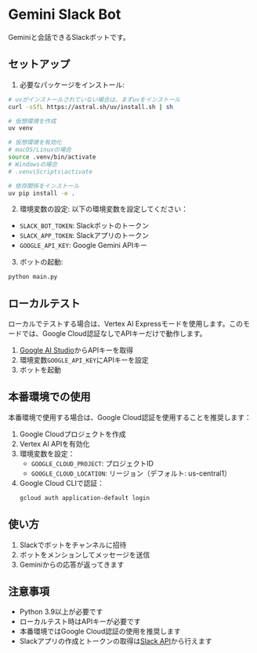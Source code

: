 # Gemini Slack Bot

Geminiと会話できるSlackボットです。

## セットアップ

1. 必要なパッケージをインストール:
```bash
# uvがインストールされていない場合は、まずuvをインストール
curl -sSfL https://astral.sh/uv/install.sh | sh

# 仮想環境を作成
uv venv

# 仮想環境を有効化
# macOS/Linuxの場合
source .venv/bin/activate
# Windowsの場合
# .venv\Scripts\activate

# 依存関係をインストール
uv pip install -e .
```

2. 環境変数の設定:
以下の環境変数を設定してください：
- `SLACK_BOT_TOKEN`: Slackボットのトークン
- `SLACK_APP_TOKEN`: Slackアプリのトークン
- `GOOGLE_API_KEY`: Google Gemini APIキー

3. ボットの起動:
```bash
python main.py
```

## ローカルテスト

ローカルでテストする場合は、Vertex AI Expressモードを使用します。このモードでは、Google Cloud認証なしでAPIキーだけで動作します。

1. [Google AI Studio](https://makersuite.google.com/app/apikey)からAPIキーを取得
2. 環境変数`GOOGLE_API_KEY`にAPIキーを設定
3. ボットを起動

## 本番環境での使用

本番環境で使用する場合は、Google Cloud認証を使用することを推奨します：

1. Google Cloudプロジェクトを作成
2. Vertex AI APIを有効化
3. 環境変数を設定：
   - `GOOGLE_CLOUD_PROJECT`: プロジェクトID
   - `GOOGLE_CLOUD_LOCATION`: リージョン（デフォルト: us-central1）
4. Google Cloud CLIで認証：
   ```bash
   gcloud auth application-default login
   ```

## 使い方

1. Slackでボットをチャンネルに招待
2. ボットをメンションしてメッセージを送信
3. Geminiからの応答が返ってきます

## 注意事項

- Python 3.9以上が必要です
- ローカルテスト時はAPIキーが必要です
- 本番環境ではGoogle Cloud認証の使用を推奨します
- Slackアプリの作成とトークンの取得は[Slack API](https://api.slack.com/apps)から行えます

